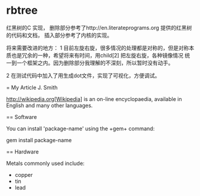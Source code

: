 rbtree
======

红黑树的C 实现，
删除部分参考了http://en.literateprograms.org 提供的红黑树的代码和文档，
插入部分参考了内核的实现。

将来需要改进的地方：
1 目前左旋右旋，很多情况的处理都是对称的，但是对称本质也是冗余的一种，希望将来有时间，用child[2] 把左旋右旋，各种镜像情况
统一到一个框架之内。因为删除部分我理解的不深刻，所以暂时没有动手。

2 在测试代码中加入了用生成dot文件，实现了可视化，方便调试。




= My Article
J. Smith

http://wikipedia.org[Wikipedia] is an
on-line encyclopaedia, available in
English and many other languages.

== Software

You can install 'package-name' using
the +gem+ command:

 gem install package-name

== Hardware

Metals commonly used include:
* copper
* tin
* lead
